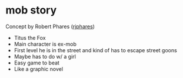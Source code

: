 # mob story
Concept by Robert Phares ([rjphares](https://github.com/rjphares))

* Titus the Fox
* Main character is ex-mob
* First level he is in the street and kind of has to escape street goons
* Maybe has to do w/ a girl
* Easy game to beat
* Like a graphic novel
